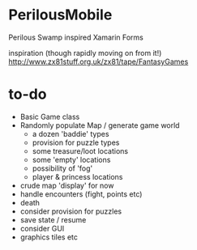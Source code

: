 # PerilousMobile
Perilous Swamp inspired Xamarin Forms

inspiration (though rapidly moving on from it!)
http://www.zx81stuff.org.uk/zx81/tape/FantasyGames


# to-do
* Basic Game class
* Randomly populate Map / generate game world
     - a dozen 'baddie' types
     - provision for puzzle types
     - some treasure/loot locations
     - some 'empty' locations
     - possibility of 'fog'
     - player & princess locations
* crude map 'display' for now
* handle encounters (fight, points etc)
* death
* consider provision for puzzles
* save state / resume
* consider GUI
* graphics tiles etc

